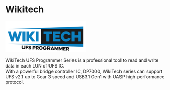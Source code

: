 # Wikitech

<img src="logo/logo.png" width="252" height="98">

WikiTech UFS Programmer Series is a professional tool to read and write data in each LUN of UFS IC.<br />
With a powerful bridge controller IC, DP7000, WikiTech series can support UFS v2.1 up to Gear 3 speed and USB3.1
Gen1 with UASP high-performance protocol.
